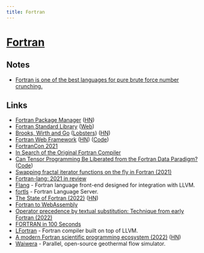 ```yaml
---
title: Fortran
---
```


# [Fortran](https://fortran-lang.org/)

## Notes

- [Fortran is one of the best languages for pure brute force number crunching.](https://twitter.com/Sydonahi/status/1470535771337625601)

## Links

- [Fortran Package Manager](https://github.com/fortran-lang/fpm) ([HN](https://news.ycombinator.com/item?id=26977499))
- [Fortran Standard Library](https://github.com/fortran-lang/stdlib) ([Web](https://stdlib.fortran-lang.org/))
- [Brooks, Wirth and Go](https://www.fredrikholmqvist.com/posts/brooks-wirth-go/) ([Lobsters](https://lobste.rs/s/wx3r8f/brooks_wirth_go)) ([HN](https://news.ycombinator.com/item?id=28365138))
- [Fortran Web Framework](https://fortran.io/) ([HN](https://news.ycombinator.com/item?id=28509333)) ([Code](https://github.com/mapmeld/fortran-machine))
- [FortranCon 2021](https://tcevents.chem.uzh.ch/event/14/contributions/)
- [In Search of the Original Fortran Compiler](http://ed-thelen.org/FortranHistories/1%20Paul%20McJones%20-%20In%20Searchof%20the%20Original%20FORTRAN%20compiler.pdf)
- [Can Tensor Programming Be Liberated from the Fortran Data Paradigm?](https://www.cs.ox.ac.uk/seminars/2418.html) ([Code](https://github.com/conal/talk-2021-can-tensor-programming-be-liberated))
- [Swapping fractal iterator functions on the fly in Fortran (2021)](https://www.jeffirwin.xyz/posts/2021-12-11-a.html)
- [Fortran-lang: 2021 in review](https://fortran-lang.org/newsletter/2021/12/29/Fortran-lang-2021-in-review/)
- [Flang](https://github.com/flang-compiler/flang) - Fortran language front-end designed for integration with LLVM.
- [fortls](https://github.com/gnikit/fortls) - Fortran Language Server.
- [The State of Fortran (2022)](https://arxiv.org/abs/2203.15110) ([HN](https://news.ycombinator.com/item?id=30935633))
- [Fortran to WebAssembly](https://github.com/StarGate01/Full-Stack-Fortran)
- [Operator precedence by textual substitution: Technique from early Fortran (2022)](https://www.kmjn.org/notes/operator_precedence_fortran.html)
- [FORTRAN in 100 Seconds](https://www.youtube.com/watch?v=NMWzgy8FsKs)
- [LFortran](https://github.com/lfortran/lfortran) - Fortran compiler built on top of LLVM.
- [A modern Fortran scientific programming ecosystem (2022)](https://degenerateconic.com/a-modern-fortran-scientific-programming-ecosystem.html) ([HN](https://news.ycombinator.com/item?id=33194773))
- [Waiwera](https://github.com/waiwera/waiwera) - Parallel, open-source geothermal flow simulator.
